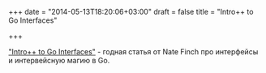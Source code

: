 +++
date = "2014-05-13T18:20:06+03:00"
draft = false
title = "Intro++ to Go Interfaces"

+++

<p><a href="http://blog.natefinch.com/2014/05/intro-to-go-interfaces.html">&quot;Intro++ to Go Interfaces&quot;</a> - годная статья от&nbsp;Nate Finch про интерфейсы и интервейсную магию в Go.</p>

